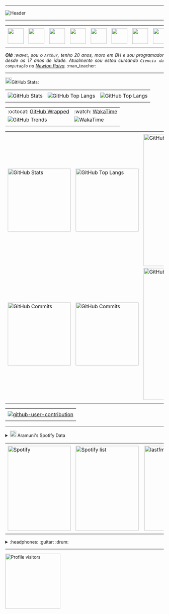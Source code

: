 -----

<div>
  <img align="center" alt="Header" src="https://LzArthur17.io/img/header.png?raw=true"/>
</div>

-----

<div align="center">
<table>
<tr>
 <td align="center" colspan="11"></td>
</tr> 
  
<tr>
<td><a href="https://github.com/LzArthur17" target="_blank"><img src="https://LzArthur17.github.io/image/github5.png?raw=true" width="50px" height="50px"/></a></td>
  
<td><a href="mailto:lazarinogomes91@gmail.com" target="_blank"><img src="https://LzArthur17.github.io/image/gmail3.png?raw=true" width="50px" height="50px"/></a></td>

<td><a href="https://wa.me/5531994206526" target="_blank"><img src="https://LzArthur17.github.io/image/wpp2.png?raw=true" width="50px" height="50px"/></a></td>

<td><a href="https://www.instagram.com/lz.arthur/" target="_blank"><img src="https://LzArthur17.github.io/image/insta2.png?raw=true" width="50px" height="50px"/></a></td>

<td><a href="https://www.linkedin.com/in/arthurlazarino/" target="_blank"><img src="https://LzArthur17.github.io/image/linkedin2.png?raw=true" width="50px" height="50px"/></a></td>

<td><a href="https://discordapp.com/users/959151773728251914" target="_blank"><img src="https://LzArthur17.github.io/image/discord2.png?raw=true" width="50px" height="50px"/></a></td>

<td><a href="https://www.skoob.com.br/perfil/Aramuni" target="_blank"><img src="https://LzArthur17.github.io/image/skoob2.png?raw=true" width="50px" height="50px"/></a></td>

<td><a href="https://scholar.google.com.br/citations?user=OARYxSYAAAAJ&hl=pt-BR&oi=ao" target="_blank"><img src="https://LzArthur17.github.io/image/scholar2.png?raw=true" width="50px" height="50px"/></a></td>

<td><a href="https://calendly.com/aramuni/" target="_blank"><img src="https://LzArthur17.github.io/image/calendar2.png?raw=true" width="50px" height="50px"/></a></td>
</tr>

<tr>
 <td align="center" colspan="11"></td>
</tr> 

</table>

</div>
<div align="justify">
<i><b>Olá</b> :wave:, sou o <code>Arthur</code>, tenho 20 anos, moro em BH e sou programador desde os 17 anos de idade. Atualmente sou estou cursando <code>Ciencia da computação</code> na <a href="https://newtonpaiva.br/" target="_blank">Newton Paiva</a>.</i> :man_teacher:<br />
</div>


-----

<div>

<img height="20" alt="GIF" src="https://LzArthur17.github.io/image/graphic.gif?raw=true"/>GitHub Stats:

<div align="center">
<table>
<tr>
 <td align="center" colspan="3"></td>
</tr> 
<tr>
<td>
<img alt="GitHub Stats" src="https://github-readme-stats.vercel.app/api?username=LzArthur17&show=reviews,discussions_started,discussions_answered,prs_merged,prs_merged_percentage&rank_icon=percentile&theme=dark&locale=pt-br&card_width=480"/>
</td>
<td>
<img alt="GitHub Top Langs" src="https://github-readme-stats.vercel.app/api/top-langs/?username=LzArthur17&theme=dark&locale=pt-br&langs_count=7"/>
</td>
<td>
<img alt="GitHub Top Langs" src="https://github-readme-stats.vercel.app/api/top-langs/?username=LzArthur17&layout=pie&theme=dark&locale=pt-br"/>
</td>
</tr>
<tr>
 <td align="center" colspan="3"></td>
</tr> 
</table>
<table>
<tr>
 <td align="center">:octocat: <a href="https://www.githubwrapped.io/LzArthur17" target="_blank">GitHub Wrapped</a></td>
 <td align="center">:watch: <a href="https://wakatime.com/@aramuni">WakaTime</a></td>
</tr>
<tr>
<td>
<img alt="GitHub Trends" src="https://api.githubtrends.io/user/svg/LzArthur17/repos?time_range=one_year&loc_metric=changed&theme=dark"/>
</td>
<td>
<img alt="WakaTime" src="https://github-readme-stats.vercel.app/api/wakatime?username=aramuni&theme=dark&layout=compact"/>
</td>
</tr>
<tr>
 <td align="center"></td>
 <td align="center"></td>
</tr> 
</table>
<table>
<tr>
 <td align="center" colspan="3"></td>
</tr> 
<tr>
<td>
<img alt="GitHub Stats" width="200px" src="http://github-profile-summary-cards.vercel.app/api/cards/stats?username=LzArthur17&theme=github_dark"/>
</td>
<td>
<img alt="GitHub Top Langs" width="200px" src="http://github-profile-summary-cards.vercel.app/api/cards/repos-per-language?username=LzArthur17&theme=github_dark"/>
</td>
<td>
<img alt="GitHub Details" width="420px" src="http://github-profile-summary-cards.vercel.app/api/cards/profile-details?username=LzArthur17&theme=github_dark"/>
</td>
</tr>
<tr>
<td>
<img alt="GitHub Commits" width="200px" src="http://github-profile-summary-cards.vercel.app/api/cards/productive-time?username=LzArthur17&theme=github_dark&utcOffset=8"/>
</td>
<td>
<img alt="GitHub Commits" width="200px" src="http://github-profile-summary-cards.vercel.app/api/cards/most-commit-language?username=LzArthur17&theme=github_dark"/>
</td>
<td>
<img alt="GitHub Streak" width="420px" src="https://streak-stats.demolab.com?user=LzArthur17&theme=dark&locale=pt_BR&date_format=j%20M%5B%20Y%5D"/>
</td>
</tr>
<tr>
 <td align="center" colspan="3"></td>
</tr>
</table>

<table>
<tr>
 <td align="center"></td>
</tr>
<tr>
 <td align="center"><a href="https://github.com/marketplace/actions/generate-snake-game-from-github-contribution-grid" target="_blank"><img align="center" alt="github-user-contribution" src="https://LzArthur17.github.io/image/github-user-contribution.svg?raw=true"/></a></td>
</tr>
<tr>
 <td align="center"></td>
</tr> 
</table>

</div>
</div>

-----

<div>
<details>
<summary><img height="20" alt="GIF" src="https://LzArthur17.github.io/image/spotify.gif?raw=true"/> Aramuni's Spotify Data</summary>
<img src="https://data-card-for-spotify.herokuapp.com/api/card?user_id=k4d57f1eyxsut3i879iqvmm9w" alt="Data Card for Spotify">
</details>
</div>

<div align="center">
<table>
<tr>
 <td align="center" colspan="3"></td>
</tr> 
<tr>
<td>
<img alt="Spotify" width="200px" height="270px" src="https://spotify-github-profile.kittinanx.com/api/view?uid=k4d57f1eyxsut3i879iqvmm9w&cover_image=true&theme=default&show_offline=false&background_color=121212&interchange=false"/>
</td>
<td>
<img alt="Spotify list" width="200px" height="270px" src="https://spotify-recently-played-readme.vercel.app/api?user=k4d57f1eyxsut3i879iqvmm9w&count=10"/>
</td>
<td>
<!-- <a href="https://twitter.com/joaoaramuni" target="_blank"><img align="right" width="400px" height="270px" alt="tweets" src="https://github-readme-twitter.gazf.vercel.app/api?id=joaoaramuni"/></a> -->
<a href="https://www.last.fm/pt/user/joaoaramuni" target="_blank"><img align="right" width="400px" height="270px" alt="lastfm" src="https://lastfm-recently-played.vercel.app/api?user=joaoaramuni&width=400"/></a>
</td>
</tr>
<tr>
 <td align="center" colspan="3"></td>
</tr> 
</table>
</div>

<div>
<details>
<summary>:headphones: :guitar: :drum:</summary>

[Charlie Brown Jr. - Céu Azul Ao Vivo - Chegou Quem Faltava](https://github.com/LzArthur17/LzArthur17/assets/58268075/c6568311-54c8-4c00-aced-26aacd69f8a1)

</details>

----

<img width="175" alt="Profile visitors" src="https://komarev.com/ghpvc/?username=LzArthur17"/>
